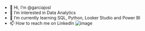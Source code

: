 - 👋 Hi, I’m @garciajosl
- 👀 I’m interested in Data Analytics
- 🌱 I’m currently learning SQL, Python, Looker Studio and Power BI
- 📫 How to reach me on LinkedIn
![image](https://github.com/user-attachments/assets/b489d655-8a6c-4d43-84b3-3a2c0d601762)

<!---
garciajosl/garciajosl is a ✨ special ✨ repository because its `README.md` (this file) appears on your GitHub profile.
You can click the Preview link to take a look at your changes.
--->
